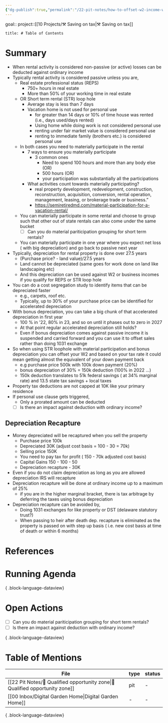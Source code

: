 ```yaml
---
{"dg-publish":true,"permalink":"/22-pit-notes/how-to-offset-w2-income-with-real-estate-losses/"}
---
```


goal:: 
project::[[10 Projects/⚒️ Saving on tax\|⚒️ Saving on tax]] 

```toc
title: # Table of Contents
```

# Summary
- When rental activity is considered non-passive (or active) losses can be deducted against ordinary income
- Typically rental activity is considered passive unless you are,
	- Real estate professional status (REPS)
		- 750+ hours in real estate
		- More than 50% of your working time in real estate
	- OR Short term rental (STR) loop hole
		- Average stay is less than 7 days
		- Vacation home is not used for personal use
			- for greater than 14 days or 10% of time house was rented (i.e., days used/days rented)
			- Using home while doing work is not considered personal use
			- renting under fair market value is considered personal use
			- renting to immediate family (brothers etc.) is considered personal use
	- In both cases you need to materially participate in the rental
		- 7 ways to ensure you materially participate
			- 3 common ones
				- Need to spend 100 hours and more than any body else (OR)
				- 500 hours (OR)
				- your participation was substantially all the participations
		- What activities count towards materially participating?
			- real property development, redevelopment, construction, reconstruction, acquisition, conversion, rental operation, management, leasing, or brokerage trade or business.”
			- https://semiretiredmd.com/material-participation-for-a-vacation-rental/
	- You can materially participate in some rental and choose to group such that other out of state rentals can also come under the same bucket
		- [ ] Can you do material pariticipation grouping for short term rentals? 
	- You can materially participate in one year where you expect net loss ( with big depreciation) and go back to passive next year
- Typically, depreciation for rental property is done over 27.5 years
	- (Purchase price? - land value)/27.5 years
	- Land cannot be depreciated (same goes for work done on land like landscaping etc)
	- And this depreciation can be used against W2 or business incomes if you qualify for REPS or STR loop hole
- You can do a cost segregation study to identify items that can be depreciated faster
	- e.g., carpets, roof etc. 
	- Typically, up to 30% of your purchase price can be identified for accelerated depreciation
- With bonus depreciation, you can take a big chunk of that accelerated depreciation in first year
	- 100 % in '22, 80% in 23, and so on until it phases out to zero in 2027
	- At that point regular accelerated depreciation still holds?
	- Even if bonus depreciation comes against passive income it is suspended and carried forward and you can use it to offset sales rather than doing 1031 exchange
- So when using STR loophole with material participation and bonus depreciation you can offset your W2 and based on your tax rate it could mean getting almost the equivalent of your down payment back
	- e.g purchase price 500k with 100k down payment (20%)
	- bonus depreciation of 30% = 150k deduction (100% in 2022 ...)
	- 150k deduction translates to 51k federal savings ( at 34% marginal rate) and 13.5 state tax savings + local taxes 
- Property tax deductions are not capped at 10K like your primary residence
- If personal use clause gets triggered,
	- Only a prorated amount can be deducted
	- [ ] Is there an impact against deduction with ordinary income? 

## Depreciation Recapture
- Money depreciated will be recaptured when you sell the property 
	- Purchase price 100k
	- Depreciated 30K (adjust cost basis = 100 - 30 = 70k)
	- Selling price 150K
	- You need to pay tax for profit ( 150 - 70k adjusted cost basis) 
	- Capital Gains 150 - 100 - 50
	- Depreciation recapture - 30K
- Even if you do not claim depreciation as long as you are allowed depreciation IRS will recapture
- Depreciation recapture will be done at ordinary income up to a maximum of 25%
	- if you are in the higher marginal bracket, there is tax arbitrage by deferring the taxes using bonus depreciation
- Depreciation recapture can be avoided by,
	- Doing 1031 exchanges for like property or DST (delaware statutory trust?)
	- When passing to heir after death dep. recapture is eliminated as the property is passed on with step up basis ( i.e. new cost basis at time of death or within 6 months)
# References

# Running Agenda


{ .block-language-dataview}
# Open Actions
- [ ] Can you do material pariticipation grouping for short term rentals?
- [ ] Is there an impact against deduction with ordinary income?

{ .block-language-dataview}

# Table of Mentions
| File                                                                               | type | status |
| ---------------------------------------------------------------------------------- | ---- | ------ |
| [[22 Pit Notes/🧠  Qualified opportunity zone\|🧠  Qualified opportunity zone]] | pit  | \-     |
| [[00 Inbox/Digital Garden Home\|Digital Garden Home]]                           | \-   | \-     |

{ .block-language-dataview}


